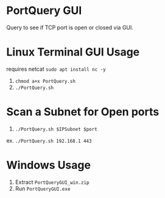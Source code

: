 # PortQuery GUI
Query to see if TCP port is open or closed via GUI.
# Linux Terminal GUI Usage
requires netcat `sudo apt install nc -y`
1.  `chmod a+x PortQuery.sh`
2.  `./PortQuery.sh`

# Scan a Subnet for Open ports

1.  `./PortQuery.sh $IPSubnet $port`
 
ex.  `./PortQuery.sh 192.168.1 443`
# Windows Usage
1.  Extract `PortQueryGUI_win.zip`
2.  Run `PortQueryGUI.exe`
